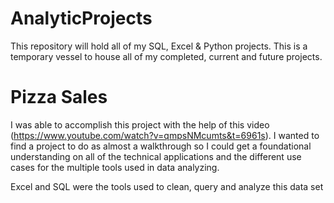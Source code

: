 # AnalyticProjects
This repository will hold all of my SQL, Excel &amp; Python projects. This is a temporary vessel to house all of my completed, current and future projects.

# Pizza Sales
 I was able to accomplish this project with the help of this video (https://www.youtube.com/watch?v=qmpsNMcumts&t=6961s). I wanted to find a project to do as almost a walkthrough so I could get a foundational understanding on all of the technical applications and the different use cases for the multiple tools used in data analyzing.

Excel and SQL were the tools used to clean, query and analyze this data set
